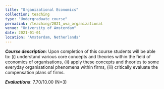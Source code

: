 ```yaml
---
title: "Organizational Economics"
collection: teaching
type: "Undergraduate course"
permalink: /teaching/2021_uva_organizational
venue: "University of Amsterdam"
date: 2021-01-01
location: "Amsterdam, Netherlands"
---
```


***Course description***: Upon completion of this course students will be able to: (i) understand various core concepts and theories within the field of economics of organisations, (ii) apply these concepts and theories to some everyday organisational phenomena within firms, (iii) critically evaluate the compensation plans of firms.

***Evaluations***: 7.70/10.00 (N=3)